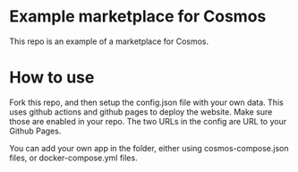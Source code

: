 # Example marketplace for Cosmos

This repo is an example of a marketplace for Cosmos.

# How to use

Fork this repo, and then setup the config.json file with your own data. This uses github actions and github pages to deploy the website. Make sure those are enabled in your repo. The two URLs in the config are URL to your Github Pages.

You can add your own app in the folder, either using cosmos-compose.json files, or docker-compose.yml files.
